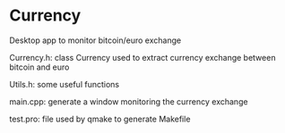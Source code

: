 # Currency
Desktop app to monitor bitcoin/euro exchange 


Currency.h:
class Currency used to extract currency exchange between bitcoin and euro

Utils.h:
some useful functions

main.cpp:
generate a window monitoring the currency exchange

test.pro:
file used by qmake to generate Makefile
